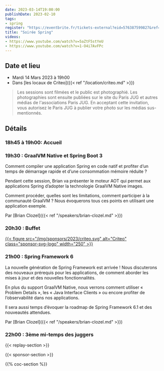 ```yaml
---
date: 2023-03-14T19:00:00
publishDate: 2023-02-10
tags:
- spring
register: "https://eventbrite.fr/tickets-external?eid=576387599827&ref=etckt"
title: "Soirée Spring"
videos:
- https://www.youtube.com/watch?v=5aZtF5stYeU
- https://www.youtube.com/watch?v=1-O4i7AvFPc
---
```


## Date et lieu

* Mardi 14 Mars 2023 à 19h00
* Dans [les locaux de Criteo]({{< ref "/location/criteo.md" >}})

> Les sessions sont filmées et le public est photographié. Les photographies sont ensuite publiées sur le site du Paris JUG et autres médias de l'associations Paris JUG. En acceptant cette invitation, vous autorisez le Paris JUG à publier votre photo sur les médias sus-mentionnés.

## Détails

### 18h45 à 19h00: Accueil

### 19h30 : GraalVM Native et Spring Boot 3

Comment compiler une application Spring en code natif et profiter d’un temps de démarrage rapide et d’une consommation mémoire réduite ?

Pendant cette session, Brian va présenter le moteur AOT qui permet aux applications Spring d’adopter la technologie GraalVM Native images.

Comment procéder, quelles sont les limitations, comment participer à la communauté GraalVM ? Nous évoquerons tous ces points en utilisant une application exemple.

Par [Brian Clozel]({{< ref "/speakers/brian-clozel.md" >}})

### 20h30 : Buffet

[{{< figure src="/img/sponsors/2023/criteo.svg" alt="Criteo" class="sponsor-svg-logo" width="250" >}}](https://www.criteo.com/fr/)

### 21h00 : Spring Framework 6

La nouvelle génération de Spring Framework est arrivée ! Nous discuterons des nouveaux prérequis pour les applications, de comment aborder les mises à jour et des nouvelles fonctionnalités.

En plus du support GraalVM Native, nous verrons comment utiliser « Problem Details », les « Java Interface Clients » ou encore profiter de l’observabilité dans nos applications.

Il sera aussi temps d’évoquer la roadmap de Spring Framework 6.1 et des nouveautés attendues.

Par [Brian Clozel]({{< ref "/speakers/brian-clozel.md" >}})


### 22h00 : 3ème mi-temps des juggers

{{< replay-section >}}

{{< sponsor-section >}}

{{% coc-section %}}
